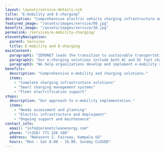 ```yaml
---
layout: layouts/service-details.njk
title: "E-mobility and E-charging"
description: "Comprehensive electric vehicle charging infrastructure and mobility solutions."
featured_image: "/assets/images/service/09.jpg"
benefits_image: "/assets/images/service/10.jpg"
permalink: /services/e-mobility-charging/
eleventyNavigation:
  parent: Services
  title: E-mobility and E-charging
mainContent:
  paragraph1: "ZERONET leads the transition to sustainable transportation with comprehensive e-mobility and charging solutions. We design, install, and maintain electric vehicle charging infrastructure for businesses, municipalities, and residential communities, supporting the growth of clean transportation."
  paragraph2: "Our e-charging solutions include both AC and DC fast charging options, smart charging management systems, and integration with renewable energy sources. We provide end-to-end support from site assessment to installation and ongoing maintenance."
  paragraph3: "We help organizations develop and implement e-mobility strategies that reduce transportation costs and environmental impact. Our solutions include fleet electrification planning, charging infrastructure optimization, and integration with existing energy systems."
benefits:
  description: "Comprehensive e-mobility and charging solutions."
  items:
    - "Complete charging infrastructure solutions"
    - "Smart charging management systems"
    - "Fleet electrification support"
steps:
  description: "Our approach to e-mobility implementation."
  items:
    - "Needs assessment and planning"
    - "Electric infrastructure and deployment"
    - "Ongoing support and maintenance"
contact_info:
  email: "info@zeronetcleanenergy.com"
  phone: "(+256) 771 326 180"
  address: "Nakasero I. Fairway, Kampala UG"
  hours: "Mon - Sat 8.00 - 18.00. Sunday CLOSED"
---
```

